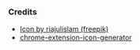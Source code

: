 ### Credits

- [Icon by riajulislam (freepik)](https://www.freepik.com/icon/slider_10336915#fromView=search&term=controls&track=ais&page=1&position=27&uuid=59971e43-bd94-4b37-b834-3e5861789bee)
- [chrome-extension-icon-generator](https://alexleybourne.github.io/chrome-extension-icon-generator/)